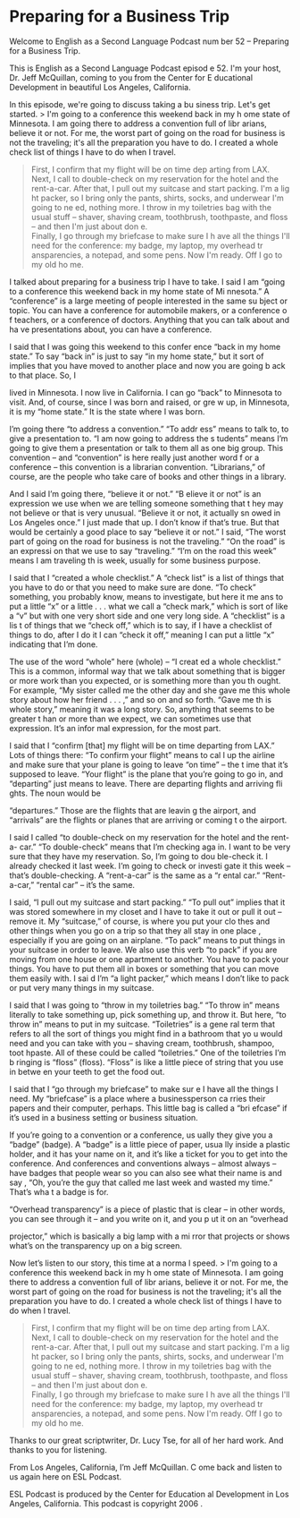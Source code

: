 # Preparing for a Business Trip

Welcome to English as a Second Language Podcast num ber 52 – Preparing for a Business Trip. 

This is English as a Second Language Podcast episod e 52. I'm your host, Dr. Jeff McQuillan, coming to you from the Center for E ducational Development in beautiful Los Angeles, California. 

In this episode, we're going to discuss taking a bu siness trip. Let's get started. > I'm going to a conference this weekend back in my h ome state of Minnesota. I am going there to address a convention full of libr arians, believe it or not. For me, the worst part of going on the road for business is  not the traveling; it's all the preparation you have to do. I created a whole check list of things I have to do when I travel.  
> First, I confirm that my flight will be on time dep arting from LAX. Next, I call to double-check on my reservation for the hotel and  the rent-a-car. After that, I pull out my suitcase and start packing. I'm a lig ht packer, so I bring only the pants, shirts, socks, and underwear I'm going to ne ed, nothing more. I throw in my toiletries bag with the usual stuff – shaver,  shaving cream, toothbrush, toothpaste, and floss – and then I'm just about don e.  
> Finally, I go through my briefcase to make sure I h ave all the things I'll need for the conference: my badge, my laptop, my overhead tr ansparencies, a notepad, and some pens. Now I'm ready. Off I go to my old ho me.

I talked about preparing for a business trip I have  to take. I said I am “going to a conference this weekend back in my home state of Mi nnesota.” A “conference” is a large meeting of people interested in the same su bject or topic. You can have a conference for automobile makers, or a conference o f teachers, or a conference of doctors. Anything that you can talk about and ha ve presentations about, you can have a conference.  

I said that I was going this weekend to this confer ence “back in my home state.” To say “back in” is just to say “in my home state,”  but it sort of implies that you have moved to another place and now you are going b ack to that place. So, I  

lived in Minnesota. I now live in California. I can  go “back” to Minnesota to visit. And, of course, since I was born and raised, or gre w up, in Minnesota, it is my “home state.” It is the state where I was born.  

I’m going there “to address a convention.” “To addr ess” means to talk to, to give a presentation to. “I am now going to address the s tudents” means I’m going to give them a presentation or talk to them all as one  big group. This convention – and “convention” is here really just another word f or a conference – this convention is a librarian convention. “Librarians,”  of course, are the people who take care of books and other things in a library.  

And I said I’m going there, “believe it or not.” “B elieve it or not” is an expression we use when we are telling someone something that t hey may not believe or that is very unusual. “Believe it or not, it actually sn owed in Los Angeles once.” I just made that up. I don’t know if that’s true. But that  would be certainly a good place to say “believe it or not.” I said, “The worst part  of going on the road for business is not the traveling.” “On the road” is an expressi on that we use to say “traveling.” “I’m on the road this week” means I am traveling th is week, usually for some business purpose.  

I said that I “created a whole checklist.” A “check list” is a list of things that you have to do or that you need to make sure are done. “To check” something, you probably know, means to investigate, but here it me ans to put a little “x” or a little . . . what we call a “check mark,” which is sort of  like a “v” but with one very short side and one very long side. A “checklist” is a lis t of things that we “check off,” which is to say, if I have a checklist of things to  do, after I do it I can “check it off,” meaning I can put a little “x” indicating that I’m done.  

The use of the word “whole” here (whole) – “I creat ed a whole checklist.” This is a common, informal way that we talk about something  that is bigger or more work than you expected, or is something more than you th ought. For example, “My sister called me the other day and she gave me this  whole story about how her friend . . . ,” and so on and so forth. “Gave me th is whole story,” meaning it was a long story. So, anything that seems to be greater t han or more than we expect, we can sometimes use that expression. It’s an infor mal expression, for the most part. 

I said that I “confirm [that] my flight will be on time departing from LAX.” Lots of things there: “To confirm your flight” means to cal l up the airline and make sure that your plane is going to leave “on time” – the t ime that it’s supposed to leave. “Your flight” is the plane that you’re going to go in, and “departing” just means to leave. There are departing flights and arriving fli ghts. The noun would be  

“departures.” Those are the flights that are leavin g the airport, and “arrivals” are the flights or planes that are arriving or coming t o the airport.  

I said I called “to double-check on my reservation for the hotel and the rent-a- car.” “To double-check” means that I’m checking aga in. I want to be very sure that they have my reservation. So, I’m going to dou ble-check it. I already checked it last week. I’m going to check or investi gate it this week – that’s double-checking. A “rent-a-car” is the same as a “r ental car.” “Rent-a-car,” “rental car” – it’s the same.  

I said, “I pull out my suitcase and start packing.”  “To pull out” implies that it was stored somewhere in my closet and I have to take it  out or pull it out – remove it. My “suitcase,” of course, is where you put your clo thes and other things when you go on a trip so that they all stay in one place , especially if you are going on an airplane. “To pack” means to put things in your suitcase in order to leave. We also use this verb “to pack” if you are moving from  one house or one apartment to another. You have to pack your things. You have to put them all in boxes or something that you can move them easily with. I sai d I’m “a light packer,” which means I don’t like to pack or put very many things in my suitcase.  

I said that I was going to “throw in my toiletries bag.” “To throw in” means literally to take something up, pick something up, and throw it. But here, “to throw in” means to put in my suitcase. “Toiletries” is a gene ral term that refers to all the sort of things you might find in a bathroom that yo u would need and you can take with you – shaving cream, toothbrush, shampoo, toot hpaste. All of these could be called “toiletries.” One of the toiletries I’m b ringing is “floss” (floss). “Floss” is like a little piece of string that you use in betwe en your teeth to get the food out.  

I said that I “go through my briefcase” to make sur e I have all the things I need. My “briefcase” is a place where a businessperson ca rries their papers and their computer, perhaps. This little bag is called a “bri efcase” if it’s used in a business setting or business situation.  

If you’re going to a convention or a conference, us ually they give you a “badge” (badge). A “badge” is a little piece of paper, usua lly inside a plastic holder, and it has your name on it, and it’s like a ticket for you  to get into the conference. And conferences and conventions always – almost always – have badges that people wear so you can also see what their name is and say , “Oh, you’re the guy that called me last week and wasted my time.” That’s wha t a badge is for.  

“Overhead transparency” is a piece of plastic that is clear – in other words, you can see through it – and you write on it, and you p ut it on an “overhead  

projector,” which is basically a big lamp with a mi rror that projects or shows what’s on the transparency up on a big screen. 

Now let’s listen to our story, this time at a norma l speed. > I'm going to a conference this weekend back in my h ome state of Minnesota. I am going there to address a convention full of libr arians, believe it or not. For me, the worst part of going on the road for business is  not the traveling; it's all the preparation you have to do. I created a whole check list of things I have to do when I travel.  
> First, I confirm that my flight will be on time dep arting from LAX. Next, I call to double-check on my reservation for the hotel and  the rent-a-car. After that, I pull out my suitcase and start packing. I'm a lig ht packer, so I bring only the pants, shirts, socks, and underwear I'm going to ne ed, nothing more. I throw in my toiletries bag with the usual stuff – shaver,  shaving cream, toothbrush, toothpaste, and floss – and then I'm just about don e.  
> Finally, I go through my briefcase to make sure I h ave all the things I'll need for the conference: my badge, my laptop, my overhead tr ansparencies, a notepad, and some pens. Now I'm ready. Off I go to my old ho me.

Thanks to our great scriptwriter, Dr. Lucy Tse, for  all of her hard work. And thanks to you for listening.  

From Los Angeles, California, I’m Jeff McQuillan. C ome back and listen to us again here on ESL Podcast. 

ESL Podcast is produced by the Center for Education al Development in Los Angeles, California. This podcast is copyright 2006 .

